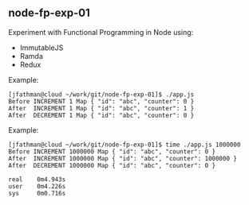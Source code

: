 ## node-fp-exp-01 ##

Experiment with Functional Programming in Node using:

  * ImmutableJS
  * Ramda
  * Redux

Example:

    [jfathman@cloud ~/work/git/node-fp-exp-01]$ ./app.js 
    Before INCREMENT 1 Map { "id": "abc", "counter": 0 }
    After  INCREMENT 1 Map { "id": "abc", "counter": 1 }
    After  DECREMENT 1 Map { "id": "abc", "counter": 0 }

Example:

    [jfathman@cloud ~/work/git/node-fp-exp-01]$ time ./app.js 1000000
    Before INCREMENT 1000000 Map { "id": "abc", "counter": 0 }
    After  INCREMENT 1000000 Map { "id": "abc", "counter": 1000000 }
    After  DECREMENT 1000000 Map { "id": "abc", "counter": 0 }

    real    0m4.943s
    user    0m4.226s
    sys     0m0.716s
